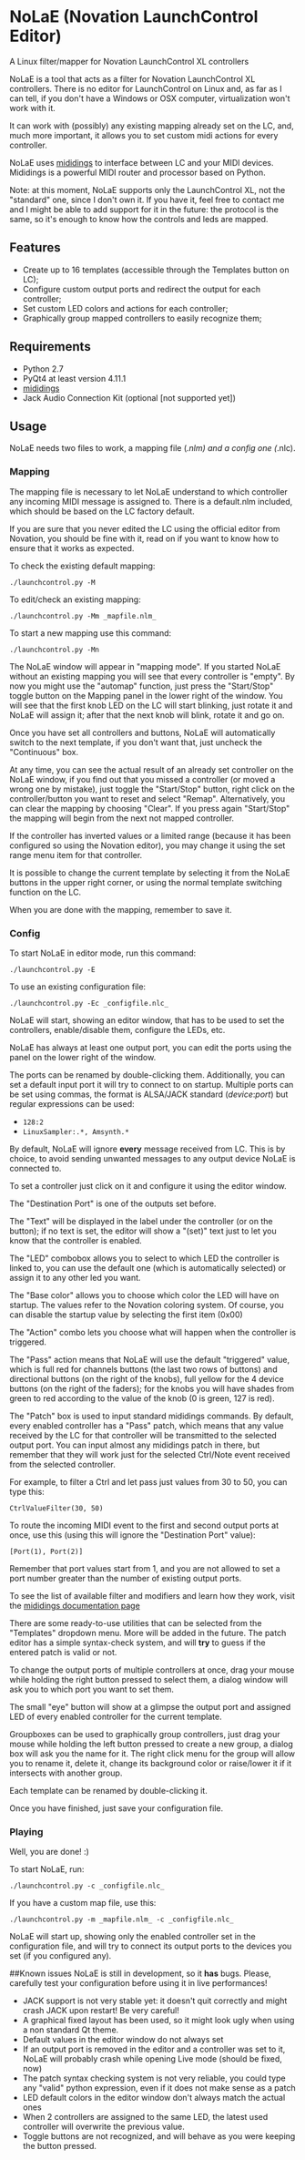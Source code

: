 # NoLaE (Novation LaunchControl Editor)
A Linux filter/mapper for Novation LaunchControl XL controllers


NoLaE is a tool that acts as a filter for Novation LaunchControl XL controllers.
There is no editor for LaunchControl on Linux and, as far as I can tell, if you
don't have a Windows or OSX computer, virtualization won't work with it.

It can work with (possibly) any existing mapping already set on the LC, and,
much more important, it allows you to set custom midi actions for every
controller.

NoLaE uses [mididings](http://das.nasophon.de/mididings/) to interface between
LC and your MIDI devices. Mididings is a powerful MIDI router and processor
based on Python.

Note: at this moment, NoLaE supports only the LaunchControl XL, not the
"standard" one, since I don't own it. If you have it, feel free to contact me
and I might be able to add support for it in the future: the protocol is the
same, so it's enough to know how the controls and leds are mapped.

## Features
- Create up to 16 templates (accessible through the Templates button on LC);
- Configure custom output ports and redirect the output for each controller;
- Set custom LED colors and actions for each controller;
- Graphically group mapped controllers to easily recognize them;

## Requirements
- Python 2.7
- PyQt4 at least version 4.11.1
- [mididings](http://das.nasophon.de/mididings/)
- Jack Audio Connection Kit (optional [not supported yet])

## Usage
NoLaE needs two files to work, a mapping file (*.nlm) and a config one (*.nlc).

### Mapping
The mapping file is necessary to let NoLaE understand to which controller any
incoming MIDI message is assigned to. There is a default.nlm included, which
should be based on the LC factory default.

If you are sure that you never edited the LC using the official editor from
Novation, you should be fine with it, read on if you want to know how to ensure
that it works as expected.

To check the existing default mapping:

    ./launchcontrol.py -M

To edit/check an existing mapping:

    ./launchcontrol.py -Mm _mapfile.nlm_

To start a new mapping use this command:

    ./launchcontrol.py -Mn

The NoLaE window will appear in "mapping mode". If you started NoLaE without an
existing mapping you will see that every controller is "empty".
By now you might use the "automap" function, just press the "Start/Stop" toggle
button on the Mapping panel in the lower right of the window. You will see that
the first knob LED on the LC will start blinking, just rotate it and NoLaE will
assign it; after that the next knob will blink, rotate it and go on.

Once you have set all controllers and buttons, NoLaE will automatically switch
to the next template, if you don't want that, just uncheck the "Continuous"
box.

At any time, you can see the actual result of an already set controller on the
NoLaE window, if you find out that you missed a controller (or moved a wrong
one by mistake), just toggle the "Start/Stop" button, right click on the
controller/button you want to reset and select "Remap". Alternatively, you can
clear the mapping by choosing "Clear". If you press again "Start/Stop" the
mapping will begin from the next not mapped controller.

If the controller has inverted values or a limited range (because it has been
configured so using the Novation editor), you may change it using the set range
menu item for that controller.

It is possible to change the current template by selecting it from the NoLaE
buttons in the upper right corner, or using the normal template switching
function on the LC.

When you are done with the mapping, remember to save it.

### Config
To start NoLaE in editor mode, run this command:

    ./launchcontrol.py -E

To use an existing configuration file:

    ./launchcontrol.py -Ec _configfile.nlc_

NoLaE will start, showing an editor window, that has to be used to set the
controllers, enable/disable them, configure the LEDs, etc.

NoLaE has always at least one output port, you can edit the ports using the
panel on the lower right of the window.

The ports can be renamed by double-clicking them. Additionally, you can set
a default input port it will try to connect to on startup. Multiple ports
can be set using commas, the format is ALSA/JACK standard (_device_:_port_)
but regular expressions can be used:
- ```128:2```
- ```LinuxSampler:.*, Amsynth.*```

By default, NoLaE will ignore **every** message received from LC. This is by
choice, to avoid sending unwanted messages to any output device NoLaE is
connected to.

To set a controller just click on it and configure it using the editor window.

The "Destination Port" is one of the outputs set before.

The "Text" will be displayed in the label under the controller (or on the
button); if no text is set, the editor will show a "(set)" text just to let
you know that the controller is enabled.

The "LED" combobox allows you to select to which LED the controller is linked
to, you can use the default one (which is automatically selected) or assign it
to any other led you want.

The "Base color" allows you to choose which color the LED will have on startup.
The values refer to the Novation coloring system. Of course, you can disable
the startup value by selecting the first item (0x00)

The "Action" combo lets you choose what will happen when the controller is
triggered.

The "Pass" action means that NoLaE will use the default "triggered" value, 
which is full red for channels buttons (the last two rows of buttons) and
directional buttons (on the right of the knobs), full yellow for the 4 device
buttons (on the right of the faders); for the knobs you will have shades from
green to red according to the value of the knob (0 is green, 127 is red).

The "Patch" box is used to input standard mididings commands. By default, every
enabled controller has a "Pass" patch, which means that any value received by
the LC for that controller will be transmitted to the selected output port.
You can input almost any mididings patch in there, but remember that they will
work just for the selected Ctrl/Note event received from the selected
controller.

For example, to filter a Ctrl and let pass just values from 30 to 50, you can
type this:

    CtrlValueFilter(30, 50)

To route the incoming MIDI event to the first and second output ports at once,
use this (using this will ignore the "Destination Port" value):

    [Port(1), Port(2)]

Remember that port values start from 1, and you are not allowed to set a port
number greater than the number of existing output ports.

To see the list of available filter and modifiers and learn how they work,
visit the [mididings documentation page](http://dsacre.github.io/mididings/doc/index.html)

There are some ready-to-use utilities that can be selected from the "Templates"
dropdown menu. More will be added in the future.
The patch editor has a simple syntax-check system, and will **try** to guess if
the entered patch is valid or not.

To change the output ports of multiple controllers at once, drag your mouse
while holding the right button pressed to select them, a dialog window will ask
you to which port you want to set them.

The small "eye" button will show at a glimpse the output port and assigned LED
of every enabled controller for the current template.

Groupboxes can be used to graphically group controllers, just drag your mouse
while holding the left button pressed to create a new group, a dialog box will
ask you the name for it. The right click menu for the group will allow you to
rename it, delete it, change its background color or raise/lower it if it
intersects with another group.

Each template can be renamed by double-clicking it.

Once you have finished, just save your configuration file.

### Playing
Well, you are done! :)

To start NoLaE, run:

    ./launchcontrol.py -c _configfile.nlc_

If you have a custom map file, use this:

    ./launchcontrol.py -m _mapfile.nlm_ -c _configfile.nlc_

NoLaE will start up, showing only the enabled controller set in the
configuration file, and will try to connect its output ports to the devices you
set (if you configured any).


##Known issues
NoLaE is still in development, so it **has** bugs. Please, carefully test your
configuration before using it in live performances!
- JACK support is not very stable yet: it doesn't quit correctly and might
crash JACK upon restart! Be very careful!
- A graphical fixed layout has been used, so it might look ugly when using a
non standard Qt theme.
- Default values in the editor window do not always set
- If an output port is removed in the editor and a controller was set to it,
NoLaE will probably crash while opening Live mode (should be fixed, now)
- The patch syntax checking system is not very reliable, you could type any
"valid" python expression, even if it does not make sense as a patch
- LED default colors in the editor window don't always match the actual ones
- When 2 controllers are assigned to the same LED, the latest used controller
will overwrite the previous value.
- Toggle buttons are not recognized, and will behave as you were keeping the
button pressed.
